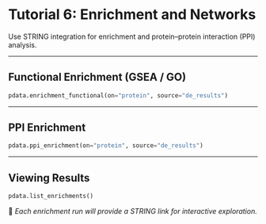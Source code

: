 # Tutorial 6: Enrichment and Networks

Use STRING integration for enrichment and protein–protein interaction (PPI) analysis.

---

## Functional Enrichment (GSEA / GO)

```python
pdata.enrichment_functional(on="protein", source="de_results")
```

---

## PPI Enrichment

```python
pdata.ppi_enrichment(on="protein", source="de_results")
```

---

## Viewing Results

```python
pdata.list_enrichments()
```

🔗 *Each enrichment run will provide a STRING link for interactive exploration.*
